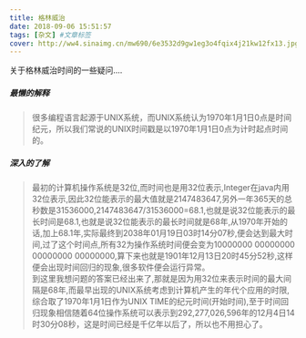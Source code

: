 ```yaml
---
title: 格林威治
date: 2018-09-06 15:51:57
tags: [杂文] #文章标签
cover: http://ww4.sinaimg.cn/mw690/6e3532d9gw1eg3o4fqix4j21kw12fx13.jpg
---
```

关于格林威治时间的一些疑问....
<!--more-->
##### 最懒的解释
> 很多编程语言起源于UNIX系统，而UNIX系统认为1970年1月1日0点是时间纪元，所以我们常说的UNIX时间戳是以1970年1月1日0点为计时起点时间的。
##### 深入的了解
> 最初的计算机操作系统是32位,而时间也是用32位表示,Integer在java内用32位表示,因此32位能表示的最大值就是2147483647,另外一年365天的总秒数是31536000,2147483647/31536000=68.1,也就是说32位能表示的最长时间是68.1,也就是说32位能表示的最长时间就是68年,从1970年开始的话,加上68.1年,实际最终到2038年01月19日03时14分07秒,便会达到最大时间,过了这个时间点,所有32为操作系统时间便会变为10000000 00000000 00000000 00000000,算下来也就是1901年12月13日20时45分52秒,这样便会出现时间回归的现象,很多软件便会运行异常。  
> 到这里我想问题的答案已经出来了,那就是因为用32位来表示时间的最大间隔是68年,而最早出现的UNIX系统考虑到计算机产生的年代个应用的时限,综合取了1970年1月1日作为UNIX TIME的纪元时间(开始时间),至于时间回归现象相信随着64位操作系统可以表示到292,277,026,596年的12月4日14时30分08秒，这是时间已经是千亿年以后了，所以也不用担心了。
